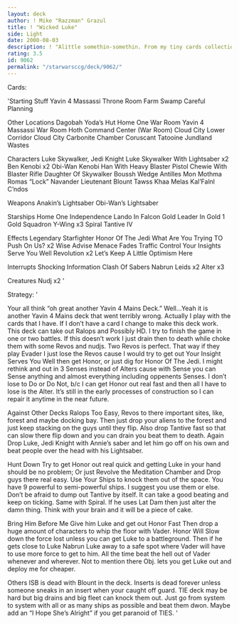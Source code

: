 ```yaml
---
layout: deck
author: ! Mike "Razzman" Grazul
title: ! "Wicked Luke"
side: Light
date: 2000-08-03
description: ! "Alittle somethin-somethin. From my tiny cards collection"
rating: 3.5
id: 9062
permalink: "/starwarsccg/deck/9062/"
---
```

Cards: 

'Starting Stuff
Yavin 4 Massassi Throne Room
Farm
Swamp
Careful Planning

Other Locations
Dagobah Yoda’s Hut
Home One War Room
Yavin 4 Massassi War Room
Hoth Command Center (War Room)
Cloud City Lower Corridor
Cloud City Carbonite Chamber
Coruscant
Tatooine Jundland Wastes

Characters
Luke Skywalker, Jedi Knight
Luke Skywalker With Lightsaber x2
Ben Kenobi x2
Obi-Wan Kenobi
Han With Heavy Blaster Pistol
Chewie With Blaster Rifle
Daughter Of Skywalker
Boussh
Wedge Antilles
Mon Mothma
Romas “Lock” Navander
Lieutenant Blount
Tawss Khaa
Melas
Kal’Falnl C’ndos

Weapons
Anakin’s Lightsaber
Obi-Wan’s Lightsaber

Starships
Home One
Independence
Lando In Falcon
Gold Leader In Gold 1
Gold Squadron Y-Wing x3
Spiral
Tantive IV

Effects
Legendary Starfighter
Honor Of The Jedi
What Are You Trying TO Push On Us? x2
Wise Advise
Menace Fades
Traffic Control
Your Insights Serve You Well
Revolution x2
Let’s Keep A Little Optimism Here

Interrupts
Shocking Information
Clash Of Sabers
Nabrun Leids x2
Alter x3

Creatures
Nudj x2
'

Strategy: '

Your all think &#8220;oh great another Yavin 4 Mains Deck.&#8221; Well&#8230;Yeah it is another Yavin 4 Mains deck that went terribly wrong. Actually I play with the cards that I have. If I don&#8217;t have a card I change to make this deck work. This deck can take out Ralops and Possibly HD. I try to finish the game in one or two battles. If this doesn&#8217;t work I just drain then to death while choke them with some Revos and nudjs. Two Revos is perfect. That way if they play Evader I just lose the Revos cause I would try to get out Your Insight Serves You Well then get Honor, or just dig for Honor Of The Jedi. I might rethink and out in 3 Senses instead of Alters cause with Sense you can Sense anything and almost everything including oppenents Senses. I don&#8217;t lose to Do or Do Not, b/c I can get Honor out real fast and then all I have to lose is the Alter. It&#8217;s still in the early processes of construction so I can repair it anytime in the near future.

Against Other Decks
Ralops Too Easy, Revos to there important sites, like, forest and maybe docking bay. Then just drop your aliens to the forest and just keep stacking on the guys until they flip. Also drop Tantive fast so that can slow there flip down and you can drain you beat them to death. Again Drop Luke, Jedi Knight with Annie&#8217;s saber and let him go off on his own and beat people over the head with his Lightsaber.

Hunt Down Try to get Honor out real quick and getting Luke in your hand should be no problem; Or just Revolve the Meditation Chamber and Drop guys there real easy. Use Your Ships to knock them out of the space. You have 9 powerful to semi-powerful ships. I suggest you use them or else. Don&#8217;t be afraid to dump out Tantive by itself. It can take a good beating and keep on ticking. Same with Spiral. If he uses Lat Dam then just alter the damn thing. Think with your brain and it will be a piece of cake.

Bring Him Before Me Give him Luke and get out Honor Fast Then drop a huge amount of characters to whip the floor with Vader. Honor Will Slow down the force lost unless you can get Luke to a battleground. Then if he gets close to Luke Nabrun Luke away to a safe spot where Vader will have to use more force to get to him. All the time beat the hell out of Vader whenever and wherever. Not to mention there Obj. lets you get Luke out and deploy me for cheaper.

Others ISB is dead with Blount in the deck. Inserts is dead forever unless someone sneaks in an insert when your caught off guard. TIE deck may be hard but big drains and big fleet can knock them out. Just go from system to system with all or as many ships as possible and beat them dwon. Maybe add an &#8220;I Hope She&#8217;s Alright&#8221; if you get paranoid of TIES.
'
